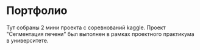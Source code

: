 # Портфолио
Тут собраны 2 мини проекта с соревнований kaggle. Проект "Сегментация печени" был выполнен в рамках проектного практикума в университете.
